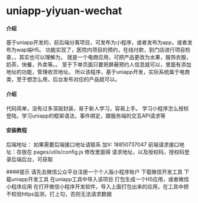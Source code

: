# uniapp-yiyuan-wechat

#### 介绍
基于uniapp开发的，前后端分离项目，可发布为小程序，或者发布为app，或者发布为wap端H5。
功能实现了，医院内项目的预约，在线付款，到门店进行项目检查，，其实也可以理解为，
就是一个电商应用，可把产品更改为水果，服饰衣服，奶茶，快餐，外卖等。。
至于下单页面只要把屏蔽预约人信息就可以，里面有添加地址的功能，管理收货地址。
所以该程序，基于uniapp开发，实际系统属于电商类，至于想怎么用，后台发布对应的产品就可以。

#### 介绍
代码简单，没有过多深层封装，易于新人学习，容易上手。
学习小程序怎么授权登陆，学习uniapp的框架语法，事件绑定，跟服务端的交互API请求等



#### 安装教程

后端地址： 如果需要后端接口地址请联系 加V: 18850737047
前端请求接口地址：存放在 pages/utils/config.js
修改里面得 请求地址，以及授权码，授权码登录后端后台，可获取

####提示
请先去微信公众平台注册一个个人版小程序账户
下载微信开发工具
下载uniapp开发工具
在uniapp工具中导入该项目
打包生成一个H5应用，或者微信小程序应用
在打开微信小程序开发软件，导入上面打包出来的应用，在工具中把不校验https监测，打上勾，否则无法请求数据


